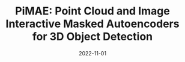 ---
title: "PiMAE: Point Cloud and Image Interactive Masked Autoencoders for 3D Object Detection"
collection: publications
permalink: /publication/2022-PiMAE
date: 2022-11-01
venue: 'In press'
paperurl: '/files/PiMAE.pdf'
link: ''
github: 'https://github.com/BLVLab/PiMAE'
citation: 'Anthony Chen, Kevin Zhang, Zihan Wang, Renrui Zhang, Yuheng Lu, Yandong Guo, Shanghang Zhang. PiMAE: Point Cloud and Image Interactive Masked Autoencoders for 3D Object Detection. 2022.'
---